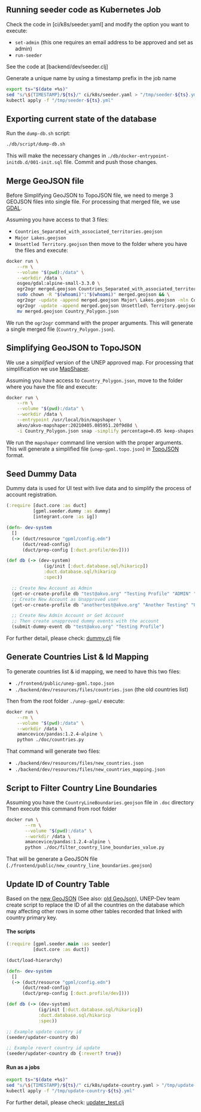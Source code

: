 ## Running seeder code as Kubernetes Job

Check the code in [ci/k8s/seeder.yaml] and modify the option you want to execute:

* `set-admin` (this one requires an email address to be approved and set as admin)
* `run-seeder`

See the code at [backend/dev/seeder.clj]

Generate a unique name by using a timestamp prefix in the job name

```bash
export ts="$(date +%s)"
sed "s/\${TIMESTAMP}/${ts}/" ci/k8s/seeder.yaml > "/tmp/seeder-${ts}.yml";
kubectl apply -f "/tmp/seeder-${ts}.yml"
```

## Exporting current state of the database

Run the `dump-db.sh` script:

```bash
./db/script/dump-db.sh
```

This will make the necessary changes in `./db/docker-entrypoint-initdb.d/001-init.sql` file. Commit
and push those changes.


## Merge GeoJSON file

Before Simplifying GeoJSON to TopoJSON file, we need to merge 3 GEOJSON files into single file. For processing that
merged file, we use [GDAL](https://gdal.org/).

Assuming you have access to that 3 files:
* `Countries_Separated_with_associated_territories.geojson`
* `Major Lakes.geojson`
* `Unsettled Territory.geojson`
then move to the folder where you have the files and execute:

```bash
docker run \
    --rm \
    --volume "$(pwd):/data" \
    --workdir /data \
    osgeo/gdal:alpine-small-3.3.0 \
    ogr2ogr merged.geojson Countries_Separated_with_associated_territories.geojson && \
    sudo chown -R "$(whoami)":"$(whoami)" merged.geojson && \
    ogr2ogr -update -append merged.geojson Major\ Lakes.geojson -nln Countries_Separated_with_associated_territories && \
    ogr2ogr -update -append merged.geojson Unsettled\ Territory.geojson -nln Countries_Separated_with_associated_territories && \
    mv merged.geojson Country_Polygon.json
```

We run the `ogr2ogr` command with the proper arguments. This will generate a single merged file (`Country_Polygon.json`).


## Simplifying GeoJSON to TopoJSON

We use a *simplified* version of the UNEP approved map. For processing that simplification we use
[MapShaper](https://github.com/mbloch/mapshaper).

Assuming you have access to `Country_Polygon.json`, move to the folder where you have the file and execute:

```bash
docker run \
    --rm \
    --volume "$(pwd):/data" \
    --workdir /data \
    --entrypoint /usr/local/bin/mapshaper \
    akvo/akvo-mapshaper:20210405.085951.20f9d8d \
    -i Country_Polygon.json snap -simplify percentage=0.05 keep-shapes -o unep-gpml.topo.json format=topojson
```

We run the `mapshaper` command line version with the proper arguments. This will generate a
simplified file (`unep-gpml.topo.json`) in [TopoJSON](https://github.com/topojson/topojson) format.


## Seed Dummy Data

Dummy data is used for UI test with live data and to simplify the process of account registration.

```clojure
(:require [duct.core :as duct]
          [gpml.seeder.dummy :as dummy]
          [integrant.core :as ig])

(defn- dev-system
  []
  (-> (duct/resource "gpml/config.edn")
      (duct/read-config)
      (duct/prep-config [:duct.profile/dev])))

(def db (-> (dev-system)
              (ig/init [:duct.database.sql/hikaricp])
              :duct.database.sql/hikaricp
              :spec))

  ;; Create New Account as Admin
  (get-or-create-profile db "test@akvo.org" "Testing Profile" "ADMIN" "APPROVED")
  ;; Create New Account as Unapproved user
  (get-or-create-profile db "anothertest@akvo.org" "Another Testing" "USER" "SUBMITTED")

  ;; Create New Admin Account or Get Account
  ;; Then create unapproved dummy events with the account
  (submit-dummy-event db "test@akvo.org" "Testing Profile")
```
For further detail, please check: [dummy.clj](https://github.com/akvo/unep-gpml/blob/6698da2c9fbac2679ec54a5998860d67f064f578/backend/dev/src/gpml/seeder/dummy.clj) file


## Generate Countries List & Id Mapping 

To generate countries list & id mapping, we need to have this two files:
* `./frontend/public/unep-gpml.topo.json`
* `./backend/dev/resources/files/countries.json` (the old countries list)

Then from the root folder `./unep-gpml/` execute:

```bash
docker run \
    --rm \
    --volume "$(pwd):/data" \
    --workdir /data \
    amancevice/pandas:1.2.4-alpine \
    python ./doc/countries.py
```

That command will generate two files:
* `./backend/dev/resources/files/new_countries.json`
* `./backend/dev/resources/files/new_countries_mapping.json`


## Script to Filter Country Line Boundaries

Assuming you have the `CountryLineBoundaries.geojson` file in `.doc` directory
Then execute this command from root folder

```bash
docker run \
       --rm \
       --volume "$(pwd):/data" \
       --workdir /data \
       amancevice/pandas:1.2.4-alpine \
       python ./doc/filter_country_line_boundaries_value.py
```

That will be generate a GeoJSON file (`./frontend/public/new_country_line_boundaries.geojson`)

## Update ID of Country Table

Based on the [new GeoJSON](https://drive.google.com/file/d/1_UURs6vXnTkNr7Bd-c4q1XoQnvHrTp-b/view?usp=sharing) (See also: [old GeoJson](https://drive.google.com/file/d/1bbF7GP9HGv5uXvYVwXit32xrN3HVz0eR/view?usp=sharing)), UNEP-Dev team create script to replace the ID of all the countries on the database which may affecting other rows in some other tables recorded that linked with country primary key.

#### The scripts

```clojure
(:require [gpml.seeder.main :as seeder]
          [duct.core :as duct])

(duct/load-hierarchy)

(defn- dev-system
  []
  (-> (duct/resource "gpml/config.edn")
      (duct/read-config)
      (duct/prep-config [:duct.profile/dev])))

(def db (-> (dev-system)
            (ig/init [:duct.database.sql/hikaricp])
            :duct.database.sql/hikaricp
            :spec))

;; Example update country id
(seeder/updater-country db)

;; Example revert country id update
(seeder/updater-country db {:revert? true})
```

#### Run as a jobs

```bash
export ts="$(date +%s)"
sed "s/\${TIMESTAMP}/${ts}/" ci/k8s/update-country.yaml > "/tmp/update-country-${ts}.yml";
kubectl apply -f "/tmp/update-country-${ts}.yml"
```

For further detail, please check: [updater_test.clj](https://github.com/akvo/unep-gpml/blob/main/backend/test/gpml/db/updater_test.clj)
